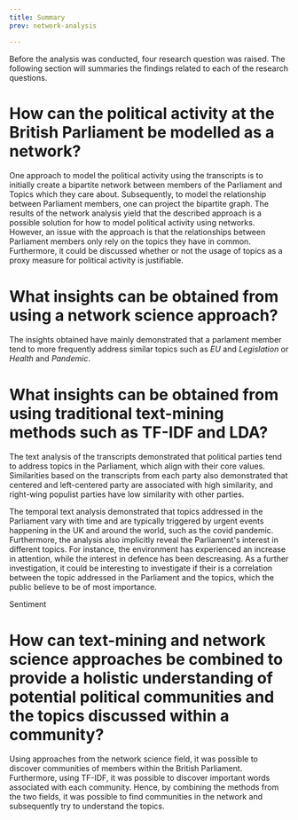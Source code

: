 ```yaml
---
title: Summary
prev: network-analysis

---
```


Before the analysis was conducted, four research question was raised. The following section will summaries the findings related to each of the research questions.

# How can the political activity at the British Parliament be modelled as a network?
One approach to model the political activity using the transcripts is to initially create a bipartite network between members of the Parliament and Topics which they care about. Subsequently, to model the relationship between Parliament members, one can project the bipartite graph. The results of the network analysis yield that the described approach is a possible solution for how to model political activity using networks. However, an issue with the approach is that the relationships between Parliament members only rely on the topics they have in common. Furthermore, it could be discussed whether or not the usage of topics as a proxy measure for political activity is justifiable.

# What insights can be obtained from using a network science approach?

The insights obtained have mainly demonstrated that a parlament member tend to more frequently address similar topics such as *EU* and *Legislation* or *Health* and *Pandemic*.

# What insights can be obtained from using traditional text-mining methods such as TF-IDF and LDA?

The text analysis of the transcripts demonstrated that political parties tend to address topics in the Parliament, which align with their core values. Similarities based on the transcripts from each party also demonstrated that centered and left-centered party are associated with high similarity, and right-wing populist parties have low similarity with other parties. 

The temporal text analysis demonstrated that topics addressed in the Parliament vary with time and are typically triggered by urgent events happening in the UK and around the world, such as the covid pandemic. Furthermore, the analysis also implicitly reveal the Parliament's interest in different topics. For instance, the environment has experienced an increase in attention, while the interest in defence has been descreasing. As a further investigation, it could be interesting to investigate if their is a correlation between the topic addressed in the Parliament and the topics, which the public believe to be of most importance.

Sentiment


# How can text-mining and network science approaches be combined to provide a holistic understanding of potential political communities and the topics discussed within a community?

Using approaches from the network science field, it was possible to discover communities of members within the British Parliament. Furthermore, using TF-IDF, it was possible to discover important words associated with each community. Hence, by combining the methods from the two fields, it was possible to find communities in the network and subsequently try to understand the topics. 
